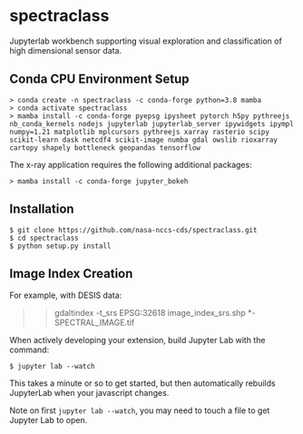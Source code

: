 spectraclass
===============================

Jupyterlab workbench supporting visual exploration and classification of high dimensional sensor data.

Conda CPU Environment Setup
---------------

    > conda create -n spectraclass -c conda-forge python=3.8 mamba
    > conda activate spectraclass
    > mamba install -c conda-forge pyepsg ipysheet pytorch h5py pythreejs nb_conda_kernels nodejs jupyterlab jupyterlab_server ipywidgets ipympl numpy=1.21 matplotlib mplcursors pythreejs xarray rasterio scipy scikit-learn dask netcdf4 scikit-image numba gdal owslib rioxarray cartopy shapely bottleneck geopandas tensorflow

The x-ray application requires the following additional packages:

    > mamba install -c conda-forge jupyter_bokeh

Installation
------------

    $ git clone https://github.com/nasa-nccs-cds/spectraclass.git
    $ cd spectraclass
    $ python setup.py install

Image Index Creation
--------------------

For example, with DESIS data:

>> gdaltindex -t_srs EPSG:32618 image_index_srs.shp *-SPECTRAL_IMAGE.tif

When actively developing your extension, build Jupyter Lab with the command:

    $ jupyter lab --watch

This takes a minute or so to get started, but then automatically rebuilds JupyterLab when your javascript changes.

Note on first `jupyter lab --watch`, you may need to touch a file to get Jupyter Lab to open.

